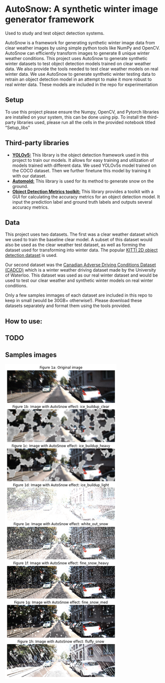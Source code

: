# AutoSnow: A synthetic winter image generator framework
Used to study and test object detection systems.


AutoSnow is a framework for generating synthetic winter image data from clear weather images by using simple python tools like NumPy and OpenCV. AutoSnow can efficiently transform images to generate 8 unique winter weather conditions. 
This project uses AutoSnow to generate synthetic winter datasets to test object detection models trained on clear weather data. We also provide the tools needed to test clear weather models on real winter data.  We use AutoSnow to generate synthetic winter testing data to retrain an object detection model in an attempt to make it more robust to real winter data. These models are included in the repo for experimentation

## Setup
To use this project please ensure the Numpy, OpenCV, and Pytorch libraries are installed on your system, this can be done using pip.
To install the third-party libraries used, please run all the cells in the provided notebook titled “Setup_libs"

## Third-party libraries
- [**YOLOv5:**](https://github.com/ultralytics/yolov5) This library is the object detection framework used in this project to train our models. It allows for easy training and utilization of models trained with different data. We used YOLOv5s model trained on the COCO dataset. Then we further finetune this model by training it with our dataset.
- [**Automold:**](https://github.com/UjjwalSaxena/Automold--Road-Augmentation-Library) This library is used for its method to generate snow on the ground.
- [**Object Detection Metrics toolkit:**](https://github.com/rafaelpadilla/review_object_detection_metrics)  This library provides a toolkit with a GUI for calculating the accuracy metrics for an object detection model. It input the prediction label and ground truth labels and outputs several accuracy metrics.

## Data
This project uses two datasets. The first was a clear weather dataset which we used to train the baseline clear model. A subset of this dataset would also be used as the clear weather test dataset, as well as forming the dataset used for transforming into winter data. The popular [KITTI 2D object detection dataset](http://www.cvlibs.net/datasets/kitti/eval_object.php?obj_benchmark=2d) is used.

Our second dataset was the [Canadian Adverse Driving Conditions Dataset (CADCD)](http://cadcd.uwaterloo.ca/) which is a winter weather driving dataset made by the University of Waterloo. This dataset was used as our real winter dataset and would be used to test our clear weather and synthetic winter models on real winter conditions.

Only a few samples immages of each dataset are included in this repo to keep in small (would be 30GB+ otherwise!). Please download these datasets separately and format them using the tools provided.

## How to use:
TODO
---
## Samples images
![Sample of sythetic images](Results/Sample_effect_figure.png)